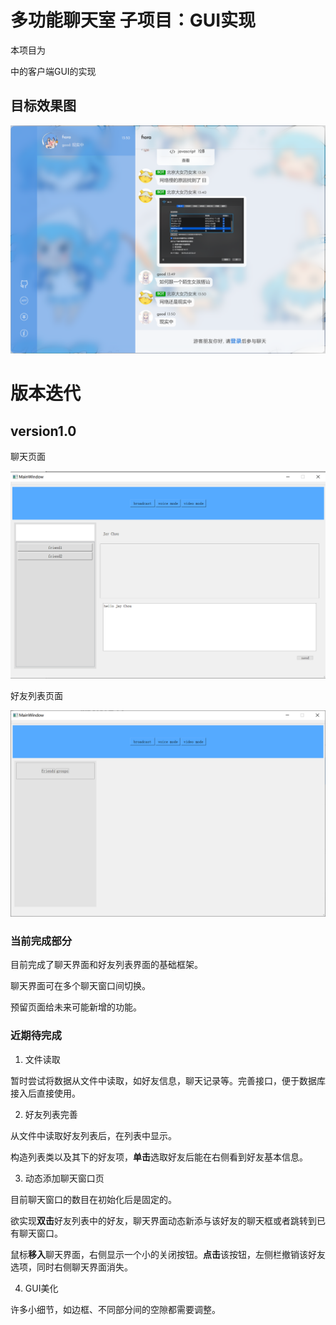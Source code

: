 # 多功能聊天室 子项目：GUI实现

本项目为

[多功能聊天室]: https://github.com/wxq1999/versatile-chatroom

中的客户端GUI的实现



## 目标效果图

![target](README.assets/target.png)



# 版本迭代

## version1.0

聊天页面

![v1.0-chatpage](README.assets/v1.0-chatpage.png)

好友列表页面

![v1.0-listpage](README.assets/v1.0-listpage.png)

### 当前完成部分

目前完成了聊天界面和好友列表界面的基础框架。

聊天界面可在多个聊天窗口间切换。

预留页面给未来可能新增的功能。

### 近期待完成

1. 文件读取

暂时尝试将数据从文件中读取，如好友信息，聊天记录等。完善接口，便于数据库接入后直接使用。

2. 好友列表完善

从文件中读取好友列表后，在列表中显示。

构造列表类以及其下的好友项，**单击**选取好友后能在右侧看到好友基本信息。

3. 动态添加聊天窗口页

目前聊天窗口的数目在初始化后是固定的。

欲实现**双击**好友列表中的好友，聊天界面动态新添与该好友的聊天框或者跳转到已有聊天窗口。

鼠标**移入**聊天界面，右侧显示一个小的关闭按钮。**点击**该按钮，左侧栏撤销该好友选项，同时右侧聊天界面消失。

4. GUI美化

许多小细节，如边框、不同部分间的空隙都需要调整。